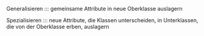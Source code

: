 
Generalisieren ::: gemeinsame Attribute in neue Oberklasse auslagern
<!--SR:!2024-10-04,69,314!2025-04-17,218,330-->

Spezialisieren ::: neue Attribute, die Klassen unterscheiden, in Unterklassen, die von der Oberklasse erben, auslagern
<!--SR:!2025-05-12,235,330!2024-09-26,62,314-->
